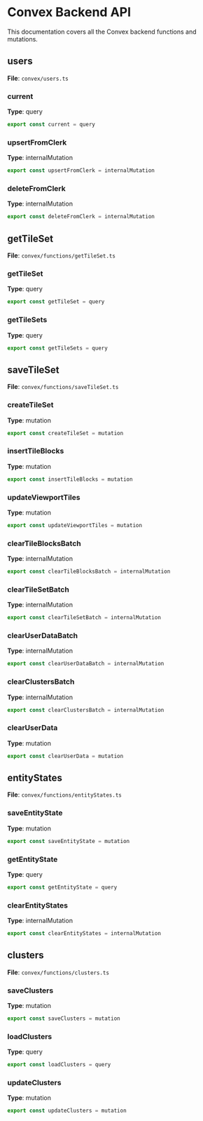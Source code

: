 # Convex Backend API

This documentation covers all the Convex backend functions and mutations.


## users

**File**: `convex/users.ts`

### current
**Type**: query

```typescript
export const current = query
```

### upsertFromClerk
**Type**: internalMutation

```typescript
export const upsertFromClerk = internalMutation
```

### deleteFromClerk
**Type**: internalMutation

```typescript
export const deleteFromClerk = internalMutation
```


## getTileSet

**File**: `convex/functions/getTileSet.ts`

### getTileSet
**Type**: query

```typescript
export const getTileSet = query
```

### getTileSets
**Type**: query

```typescript
export const getTileSets = query
```


## saveTileSet

**File**: `convex/functions/saveTileSet.ts`

### createTileSet
**Type**: mutation

```typescript
export const createTileSet = mutation
```

### insertTileBlocks
**Type**: mutation

```typescript
export const insertTileBlocks = mutation
```

### updateViewportTiles
**Type**: mutation

```typescript
export const updateViewportTiles = mutation
```

### clearTileBlocksBatch
**Type**: internalMutation

```typescript
export const clearTileBlocksBatch = internalMutation
```

### clearTileSetBatch
**Type**: internalMutation

```typescript
export const clearTileSetBatch = internalMutation
```

### clearUserDataBatch
**Type**: internalMutation

```typescript
export const clearUserDataBatch = internalMutation
```

### clearClustersBatch
**Type**: internalMutation

```typescript
export const clearClustersBatch = internalMutation
```

### clearUserData
**Type**: mutation

```typescript
export const clearUserData = mutation
```


## entityStates

**File**: `convex/functions/entityStates.ts`

### saveEntityState
**Type**: mutation

```typescript
export const saveEntityState = mutation
```

### getEntityState
**Type**: query

```typescript
export const getEntityState = query
```

### clearEntityStates
**Type**: internalMutation

```typescript
export const clearEntityStates = internalMutation
```


## clusters

**File**: `convex/functions/clusters.ts`

### saveClusters
**Type**: mutation

```typescript
export const saveClusters = mutation
```

### loadClusters
**Type**: query

```typescript
export const loadClusters = query
```

### updateClusters
**Type**: mutation

```typescript
export const updateClusters = mutation
```

